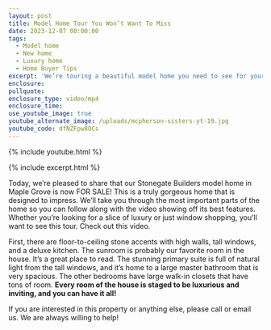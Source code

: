 ```yaml
---
layout: post
title: Model Home Tour You Won’t Want To Miss
date: 2023-12-07 00:00:00
tags:
  - Model home
  - New home
  - Luxury home
  - Home Buyer Tips
excerpt: 'We’re touring a beautiful model home you need to see for yourself. '
enclosure:
pullquote:
enclosure_type: video/mp4
enclosure_time:
use_youtube_image: true
youtube_alternate_image: /uploads/mcpherson-sisters-yt-19.jpg
youtube_code: dfNZFpw8OCs
---
```

{% include youtube.html %}

{% include excerpt.html %}

Today, we’re pleased to share that our Stonegate Builders model home in Maple Grove is now FOR SALE! This is a truly gorgeous home that is designed to impress. We’ll take you through the most important parts of the home so you can follow along with the video showing off its best features. Whether you’re looking for a slice of luxury or just window shopping, you’ll want to see this tour. Check out this video.

First, there are floor-to-ceiling stone accents with high walls, tall windows, and a deluxe kitchen. The sunroom is probably our favorite room in the house. It’s a great place to read. The stunning primary suite is full of natural light from the tall windows, and it’s home to a large master bathroom that is very spacious. The other bedrooms have large walk-in closets that have tons of room. **Every room of the house is staged to be luxurious and inviting, and you can have it all!**&nbsp;

If you are interested in this property or anything else, please call or email us. We are always willing to help!